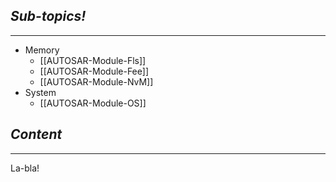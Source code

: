## *Sub-topics!*
---
* Memory
	* [[AUTOSAR-Module-Fls]]
	* [[AUTOSAR-Module-Fee]]
	* [[AUTOSAR-Module-NvM]]
* System
	* [[AUTOSAR-Module-OS]]
## *Content*
---
La-bla!
